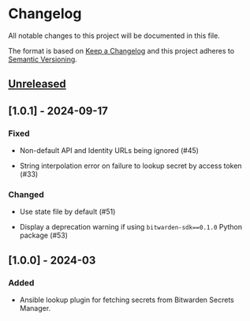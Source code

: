 # Changelog

All notable changes to this project will be documented in this file.

The format is based on [Keep a Changelog](http://keepachangelog.com/en/1.0.0/) and this project
adheres to [Semantic Versioning](http://semver.org/spec/v2.0.0.html).

## [Unreleased]

## [1.0.1] - 2024-09-17

### Fixed

- Non-default API and Identity URLs being ignored (#45)

- String interpolation error on failure to lookup secret by access token (#33)

### Changed

- Use state file by default (#51)

- Display a deprecation warning if using `bitwarden-sdk==0.1.0` Python package (#53)

## [1.0.0] - 2024-03

### Added

- Ansible lookup plugin for fetching secrets from Bitwarden Secrets Manager.

[Unreleased]: https://github.com/bitwarden/sm-ansible/compare/v1.0.0...HEAD
